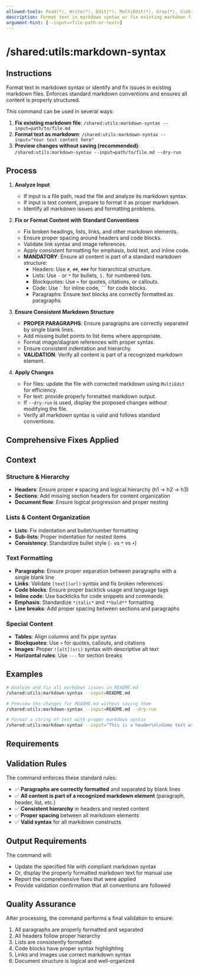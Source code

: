 ```yaml
---
allowed-tools: Read(*), Write(*), Edit(*), MultiEdit(*), Grep(*), Glob(*)
description: Format text in markdown syntax or fix existing markdown files with standard conventions
argument-hint: [--input=<file-path-or-text>]
---
```


# /shared:utils:markdown-syntax

## Instructions

Format text in markdown syntax or identify and fix issues in existing markdown files. Enforces standard markdown conventions and ensures all content is properly structured.

This command can be used in several ways:

1. **Fix existing markdown file**: `/shared:utils:markdown-syntax --input=path/to/file.md`
2. **Format text as markdown**: `/shared:utils:markdown-syntax --input="Your text content here"`
3. **Preview changes without saving (recommended)**: `/shared:utils:markdown-syntax --input=path/to/file.md --dry-run`

## Process

1.  **Analyze Input**
    - If input is a file path, read the file and analyze its markdown syntax.
    - If input is text content, prepare to format it as proper markdown.
    - Identify all markdown issues and formatting problems.

2.  **Fix or Format Content with Standard Conventions**
    - Fix broken headings, lists, links, and other markdown elements.
    - Ensure proper spacing around headers and code blocks.
    - Validate link syntax and image references.
    - Apply consistent formatting for emphasis, bold text, and inline code.
    - **MANDATORY**: Ensure all content is part of a standard markdown structure:
      - Headers: Use `#`, `##`, `###` for hierarchical structure.
      - Lists: Use `-` or `*` for bullets, `1.` for numbered lists.
      - Blockquotes: Use `>` for quotes, citations, or callouts.
      - Code: Use `` ` `` for inline code, ``` for code blocks.
      - Paragraphs: Ensure text blocks are correctly formatted as paragraphs.

3.  **Ensure Consistent Markdown Structure**
    - **PROPER PARAGRAPHS**: Ensure paragraphs are correctly separated by single blank lines.
    - Add missing bullet points to list items where appropriate.
    - Format image/diagram references with proper syntax.
    - Ensure consistent indentation and hierarchy.
    - **VALIDATION**: Verify all content is part of a recognized markdown element.

4.  **Apply Changes**
    - For files: update the file with corrected markdown using `MultiEdit` for efficiency.
    - For text: provide properly formatted markdown output.
    - If `--dry-run` is used, display the proposed changes without modifying the file.
    - Verify all markdown syntax is valid and follows standard conventions.

## Comprehensive Fixes Applied

## Context

### Structure & Hierarchy

- **Headers**: Ensure proper `#` spacing and logical hierarchy (h1 → h2 → h3)
- **Sections**: Add missing section headers for content organization
- **Document flow**: Ensure logical progression and proper nesting

### Lists & Content Organization

- **Lists**: Fix indentation and bullet/number formatting
- **Sub-lists**: Proper indentation for nested items
- **Consistency**: Standardize bullet style (`-` vs `*` vs `+`)

### Text Formatting

- **Paragraphs**: Ensure proper separation between paragraphs with a single blank line
- **Links**: Validate `[text](url)` syntax and fix broken references
- **Code blocks**: Ensure proper backtick usage and language tags
- **Inline code**: Use backticks for code snippets and commands
- **Emphasis**: Standardize `*italic*` and `**bold**` formatting
- **Line breaks**: Add proper spacing between sections and paragraphs

### Special Content

- **Tables**: Align columns and fix pipe syntax
- **Blockquotes**: Use `>` for quotes, callouts, and citations
- **Images**: Proper `![alt](src)` syntax with descriptive alt text
- **Horizontal rules**: Use `---` for section breaks

## Examples

```bash
# Analyze and fix all markdown issues in README.md
/shared:utils:markdown-syntax --input=README.md
```

```bash
# Preview the changes for README.md without saving them
/shared:utils:markdown-syntax --input=README.md --dry-run
```

```bash
# Format a string of text with proper markdown syntax
/shared:utils:markdown-syntax --input="This is a header\n\nSome text with **bold** and *italic* formatting."
```

## Requirements

## Validation Rules

The command enforces these standard rules:

- ✅ **Paragraphs are correctly formatted** and separated by blank lines
- ✅ **All content is part of a recognized markdown element** (paragraph, header, list, etc.)
- ✅ **Consistent hierarchy** in headers and nested content
- ✅ **Proper spacing** between all markdown elements
- ✅ **Valid syntax** for all markdown constructs

## Output Requirements

The command will:

- Update the specified file with compliant markdown syntax
- Or, display the properly formatted markdown text for manual use
- Report the comprehensive fixes that were applied
- Provide validation confirmation that all conventions are followed

## Quality Assurance

After processing, the command performs a final validation to ensure:

1. All paragraphs are properly formatted and separated
2. All headers follow proper hierarchy
3. Lists are consistently formatted
4. Code blocks have proper syntax highlighting
5. Links and images use correct markdown syntax
6. Document structure is logical and well-organized
